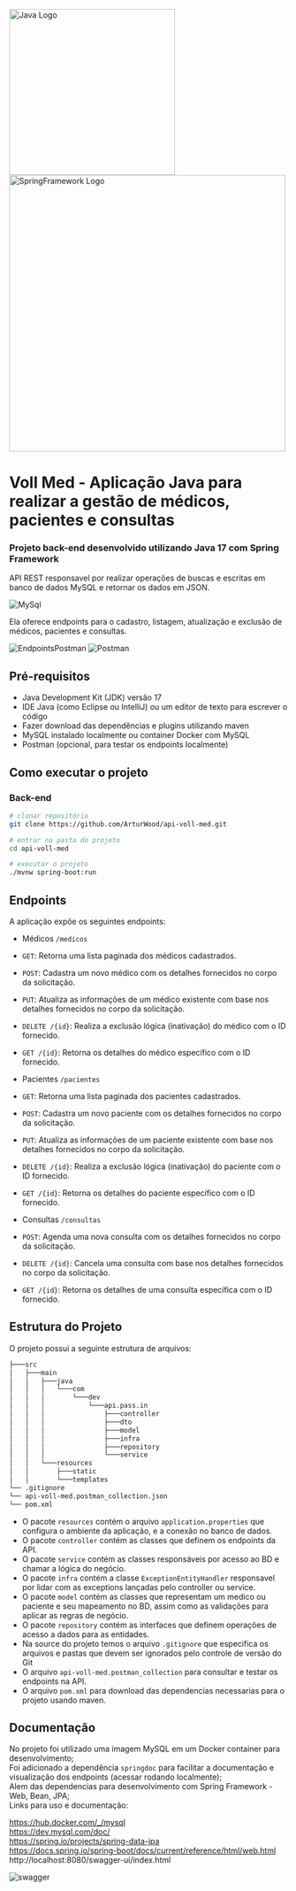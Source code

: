 <img src="https://github.com/ArturWood/games-list/assets/111249818/434c56b3-9dc9-412a-91f7-2edc3f389c14" width=300px alt="Java Logo" />
<img src="https://github.com/ArturWood/games-list/assets/111249818/d8539fd2-938e-4126-b3d4-7236a1ffdbef" width=500px alt="SpringFramework Logo" />

# Voll Med - Aplicação Java para realizar a gestão de médicos, pacientes e consultas

### Projeto back-end desenvolvido utilizando Java 17 com Spring Framework

API REST responsavel por realizar operações de buscas e escritas em banco de dados MySQL e retornar os dados em JSON.

![MySql](https://github.com/ArturWood/api-voll-med/assets/111249818/6f568616-c9c9-4e4a-99f1-6f505d586faa)

Ela oferece endpoints para o cadastro, listagem, atualização e exclusão de médicos, pacientes e consultas.

![EndpointsPostman](https://github.com/ArturWood/api-voll-med/assets/111249818/8385e596-6c94-4c50-b504-46e587db23d7)
![Postman](https://github.com/ArturWood/api-voll-med/assets/111249818/444e1910-f993-4964-a70a-0e3a0a436ae6)

## Pré-requisitos

- Java Development Kit (JDK) versão 17
- IDE Java (como Eclipse ou IntelliJ) ou um editor de texto para escrever o código
- Fazer download das dependências e plugins utilizando maven
- MySQL instalado localmente ou container Docker com MySQL
- Postman (opcional, para testar os endpoints localmente)

## Como executar o projeto

### Back-end

```bash
# clonar repositório
git clone https://github.com/ArturWood/api-voll-med.git

# entrar na pasta do projeto
cd api-voll-med

# executar o projeto
./mvnw spring-boot:run
```

## Endpoints

A aplicação expõe os seguintes endpoints:

- Médicos `/medicos`
- `GET`: Retorna uma lista paginada dos médicos cadastrados.
- `POST`: Cadastra um novo médico com os detalhes fornecidos no corpo da solicitação.
- `PUT`: Atualiza as informações de um médico existente com base nos detalhes fornecidos no corpo da solicitação.
- `DELETE /{id}`: Realiza a exclusão lógica (inativação) do médico com o ID fornecido.
- `GET /{id}`: Retorna os detalhes do médico específico com o ID fornecido.

- Pacientes `/pacientes`
- `GET`: Retorna uma lista paginada dos pacientes cadastrados.
- `POST`: Cadastra um novo paciente com os detalhes fornecidos no corpo da solicitação.
- `PUT`: Atualiza as informações de um paciente existente com base nos detalhes fornecidos no corpo da solicitação.
- `DELETE /{id}`: Realiza a exclusão lógica (inativação) do paciente com o ID fornecido.
- `GET /{id}`: Retorna os detalhes do paciente específico com o ID fornecido.

- Consultas `/consultas`
- `POST`: Agenda uma nova consulta com os detalhes fornecidos no corpo da solicitação.
- `DELETE /{id}`: Cancela uma consulta com base nos detalhes fornecidos no corpo da solicitação.
- `GET /{id}`: Retorna os detalhes de uma consulta específica com o ID fornecido.

## Estrutura do Projeto

O projeto possui a seguinte estrutura de arquivos:

```bash
├───src                                          
│   ├───main                                     
│   │   ├───java                                 
│   │   │   └───com                              
│   │   │       └───dev
│   │   │           └───api.pass.in
│   │   │               ├───controller
│   │   │               ├───dto
│   │   │               ├───model
│   │   │               ├───infra
│   │   │               ├───repository
│   │   │               └───service
│   │   └───resources
│   │       ├───static
│   │       └───templates
└── .gitignore
└── api-voll-med.postman_collection.json
└── pom.xml
```

- O pacote `resources` contém o arquivo `application.properties` que configura o ambiente da aplicação, e a conexão no banco de dados.
- O pacote `controller` contém as classes que definem os endpoints da API.
- O pacote `service` contém as classes responsáveis por acesso ao BD e chamar a lógica do negócio.
- O pacote `infra` contém a classe `ExceptionEntityHandler` responsavel por lidar com as exceptions lançadas pelo controller ou service.
- O pacote `model` contém as classes que representam um medico ou paciente e seu mapeamento no BD, assim como as validações para aplicar as regras de negócio.
- O pacote `repository` contém as interfaces que definem operações de acesso a dados para as entidades.
- Na source do projeto temos o arquivo `.gitignore` que especifica os arquivos e pastas que devem ser ignorados pelo controle de versão do Git
- O arquivo `api-voll-med.postman_collection` para consultar e testar os endpoints na API.
- O arquivo `pom.xml` para download das dependencias necessarias para o projeto usando maven.

## Documentação

No projeto foi utilizado uma imagem MySQL em um Docker container para desenvolvimento;<br>
Foi adicionado a dependência `springdoc` para facilitar a documentação e visualização dos endpoints (acessar rodando localmente);<br>
Alem das dependencias para desenvolvimento com Spring Framework - Web, Bean, JPA;<br>
Links para uso e documentação:

https://hub.docker.com/_/mysql<br>
https://dev.mysql.com/doc/<br>
https://spring.io/projects/spring-data-jpa<br>
https://docs.spring.io/spring-boot/docs/current/reference/html/web.html<br>
http://localhost:8080/swagger-ui/index.html

![swagger](https://github.com/ArturWood/api-voll-med/assets/111249818/d4b6bf85-79c4-499a-886c-e5ee2b309f45)
